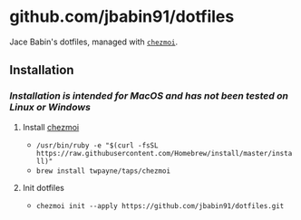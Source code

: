 # github.com/jbabin91/dotfiles

Jace Babin's dotfiles, managed with [`chezmoi`](https://github.com/twpayne/chezmoi).

## Installation

### _Installation is intended for MacOS and has not been tested on Linux or Windows_

1. Install [chezmoi](https://github.com/twpayne/chezmoi)
   - `/usr/bin/ruby -e "$(curl -fsSL https://raw.githubusercontent.com/Homebrew/install/master/install)"`
   - `brew install twpayne/taps/chezmoi`

2. Init dotfiles
   - `chezmoi init --apply https://github.com/jbabin91/dotfiles.git`
